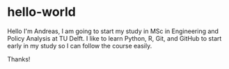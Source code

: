# hello-world

Hello I'm Andreas, I am going to start my study in MSc in Engineering and Policy Analysis at TU Delft.
I like to learn Python, R, Git, and GitHub to start early in my study so I can follow the course easily.

Thanks!
